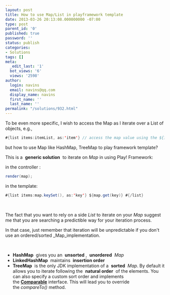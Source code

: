 ```yaml
---
layout: post
title: How to use Map/List in playframework template
date: 2013-03-26 20:13:08.000000000 -07:00
type: post
parent_id: '0'
published: true
password: ''
status: publish
categories:
- Solutions
tags: []
meta:
  _edit_last: '1'
  bot_views: '6'
  views: '2598'
author:
  login: navins
  email: navins@qq.com
  display_name: navins
  first_name: ''
  last_name: ''
permalink: "/solutions/932.html"
---
```

To be even more specific, I wish to access the Map as I iterate over a List of objects, e.g.,

```java
#{list items:itemList, as:'item'} // access the map value using the ${item?.id} as the key #{/list}
```

but how to use Map like HashMap, TreeMap to play framework template?<!--more-->

This is a&nbsp; **generic solution** &nbsp;to iterate on&nbsp;_Map_&nbsp;in using Play! Framework:

in the controller :

```java
render(map);
```

in the template:

```java
#{list items:map.keySet(), as:'key'} ${map.get(key)} #{/list}
```

&nbsp;

The fact that you want to rely on a side&nbsp;_List_&nbsp;to iterate on your&nbsp;_Map_&nbsp;suggest me that you are searching a predictible way for your iteration process.

In that case, just remember that iteration will be unpredictable if you don't use an ordered/sorted&nbsp;_Map_implementation.

&nbsp;

- **HashMap** &nbsp;gives you an&nbsp; **unsorted** ,&nbsp; **unordered** &nbsp;_Map_
- **LinkedHashMap** &nbsp;maintains&nbsp; **insertion order**
- **TreeMap** &nbsp;is the only JDK implementation of a&nbsp; **sorted** &nbsp;_Map_. By default it allows you to iterate following the&nbsp; **natural order** &nbsp;of the elements. You can also specify a custom sort order and implements the&nbsp;**[Comparable](http://download.oracle.com/javase/6/docs/api/java/lang/Comparable.html)**&nbsp;interface. This will lead you to override the&nbsp;_compareTo()_&nbsp;method.

&nbsp;

&nbsp;

